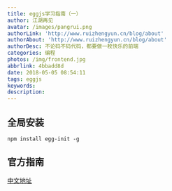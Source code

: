 ```yaml
---
title: eggjs学习指南（一）
author: 江湖再见
avatar: /images/pangrui.png
authorLink: 'http://www.ruizhengyun.cn/blog/about'
authorAbout: 'http://www.ruizhengyun.cn/blog/about'
authorDesc: 不论码不码代码，都要做一枚快乐的前端
categories: 编程
photos: /img/frontend.jpg
abbrlink: 4bbadd8d
date: 2018-05-05 08:54:11
tags: eggjs
keywords:
description:
---
```

## 全局安装
```
npm install egg-init -g
```

## 官方指南
[中文地址](https://eggjs.org/zh-cn/tutorials/index.html)


